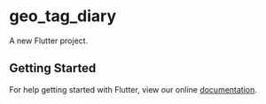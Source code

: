 # geo_tag_diary

A new Flutter project.

## Getting Started

For help getting started with Flutter, view our online
[documentation](https://flutter.io/).
